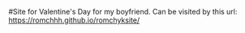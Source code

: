 #Site for Valentine's Day for my boyfriend. Can be visited by this url: https://romchhh.github.io/romchyksite/

